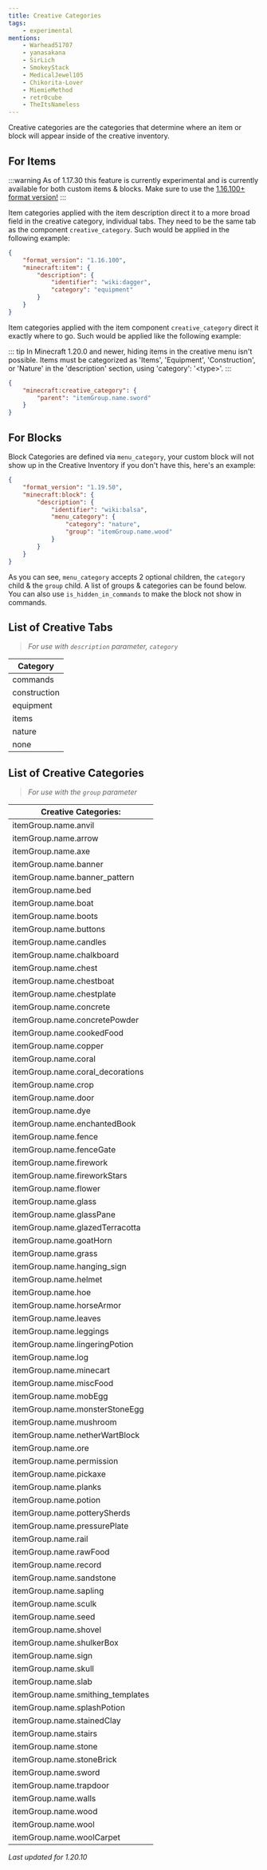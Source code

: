 ```yaml
---
title: Creative Categories
tags:
    - experimental
mentions:
    - Warhead51707
    - yanasakana
    - SirLich
    - SmokeyStack
    - MedicalJewel105
    - Chikorita-Lover
    - MiemieMethod
    - retr0cube
    - TheItsNameless
---
```


Creative categories are the categories that determine where an item or block will appear inside of the creative inventory.

## For Items

:::warning
As of 1.17.30 this feature is currently experimental and is currently available for both custom items & blocks. Make sure to use the [1.16.100+ format version!](/items/items-16)
:::

Item categories applied with the item description direct it to a more broad field in the creative category, individual tabs. They need to be the same tab as the component `creative_category`. Such would be applied in the following example:

<CodeHeader></CodeHeader>

```json
{
	"format_version": "1.16.100",
	"minecraft:item": {
		"description": {
			"identifier": "wiki:dagger",
			"category": "equipment"
		}
	}
}
```

Item categories applied with the item component `creative_category` direct it exactly where to go. Such would be applied like the following example:

<CodeHeader></CodeHeader>

::: tip
In Minecraft 1.20.0 and newer, hiding items in the creative menu isn't possible. Items must be categorized as 'Items', 'Equipment', 'Construction', or 'Nature' in the 'description' section, using 'category': '\<type\>'.
:::

```json
{
	"minecraft:creative_category": {
		"parent": "itemGroup.name.sword"
	}
}
```

## For Blocks

Block Categories are defined via `menu_category`, your custom block will not show up in the Creative Inventory if you don't have this, here's an example:

<CodeHeader></CodeHeader>

```json
{
	"format_version": "1.19.50",
	"minecraft:block": {
		"description": {
			"identifier": "wiki:balsa",
			"menu_category": {
				"category": "nature",
				"group": "itemGroup.name.wood"
			}
		}
	}
}
```

As you can see, `menu_category` accepts 2 optional children, the `category` child & the `group` child. A list of groups & categories can be found below. You can also use `is_hidden_in_commands` to make the block not show in commands.

## List of Creative Tabs

> _For use with `description` parameter, `category`_

|   Category   |
| ------------ |
| commands     |
| construction |
| equipment    |
| items        |
| nature       |
| none         |

## List of Creative Categories

> _For use with the `group` parameter_

<!-- page_dumper_start -->
| Creative Categories:              |
| --------------------------------- |
| itemGroup.name.anvil              |
| itemGroup.name.arrow              |
| itemGroup.name.axe                |
| itemGroup.name.banner             |
| itemGroup.name.banner_pattern     |
| itemGroup.name.bed                |
| itemGroup.name.boat               |
| itemGroup.name.boots              |
| itemGroup.name.buttons            |
| itemGroup.name.candles            |
| itemGroup.name.chalkboard         |
| itemGroup.name.chest              |
| itemGroup.name.chestboat          |
| itemGroup.name.chestplate         |
| itemGroup.name.concrete           |
| itemGroup.name.concretePowder     |
| itemGroup.name.cookedFood         |
| itemGroup.name.copper             |
| itemGroup.name.coral              |
| itemGroup.name.coral_decorations  |
| itemGroup.name.crop               |
| itemGroup.name.door               |
| itemGroup.name.dye                |
| itemGroup.name.enchantedBook      |
| itemGroup.name.fence              |
| itemGroup.name.fenceGate          |
| itemGroup.name.firework           |
| itemGroup.name.fireworkStars      |
| itemGroup.name.flower             |
| itemGroup.name.glass              |
| itemGroup.name.glassPane          |
| itemGroup.name.glazedTerracotta   |
| itemGroup.name.goatHorn           |
| itemGroup.name.grass              |
| itemGroup.name.hanging_sign       |
| itemGroup.name.helmet             |
| itemGroup.name.hoe                |
| itemGroup.name.horseArmor         |
| itemGroup.name.leaves             |
| itemGroup.name.leggings           |
| itemGroup.name.lingeringPotion    |
| itemGroup.name.log                |
| itemGroup.name.minecart           |
| itemGroup.name.miscFood           |
| itemGroup.name.mobEgg             |
| itemGroup.name.monsterStoneEgg    |
| itemGroup.name.mushroom           |
| itemGroup.name.netherWartBlock    |
| itemGroup.name.ore                |
| itemGroup.name.permission         |
| itemGroup.name.pickaxe            |
| itemGroup.name.planks             |
| itemGroup.name.potion             |
| itemGroup.name.potterySherds      |
| itemGroup.name.pressurePlate      |
| itemGroup.name.rail               |
| itemGroup.name.rawFood            |
| itemGroup.name.record             |
| itemGroup.name.sandstone          |
| itemGroup.name.sapling            |
| itemGroup.name.sculk              |
| itemGroup.name.seed               |
| itemGroup.name.shovel             |
| itemGroup.name.shulkerBox         |
| itemGroup.name.sign               |
| itemGroup.name.skull              |
| itemGroup.name.slab               |
| itemGroup.name.smithing_templates |
| itemGroup.name.splashPotion       |
| itemGroup.name.stainedClay        |
| itemGroup.name.stairs             |
| itemGroup.name.stone              |
| itemGroup.name.stoneBrick         |
| itemGroup.name.sword              |
| itemGroup.name.trapdoor           |
| itemGroup.name.walls              |
| itemGroup.name.wood               |
| itemGroup.name.wool               |
| itemGroup.name.woolCarpet         |

*Last updated for 1.20.10*
<!-- page_dumper_end -->
